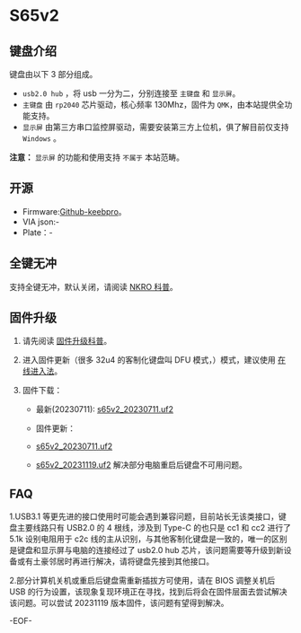 # S65v2

## 键盘介绍

键盘由以下 3 部分组成。

- `usb2.0 hub` ，将 usb 一分为二，分别连接至 `主键盘` 和 `显示屏`。
- `主键盘` 由 `rp2040` 芯片驱动，核心频率 130Mhz，固件为 `QMK`，由本站提供全功能支持。
- `显示屏` 由第三方串口监控屏驱动，需要安装第三方上位机，俱了解目前仅支持 `Windows` 。

**注意：** `显示屏` 的功能和使用支持 `不属于` 本站范畴。

## 开源

- Firmware:[Github-keebpro](https://github.com/KeebProStudio/firmware/tree/main/keebpro/rp2040_s65v2)。
- VIA json:-
- Plate：-

## 全键无冲

支持全键无冲，默认关闭，请阅读 [NKRO 科普](/nkro.md)。

## 固件升级

1. 请先阅读 [固件升级科普](firmware_upgrade.md)。
2. 进入固件更新（很多 32u4 的客制化键盘叫 DFU 模式，）模式，建议使用 [在线进入法](/firmware_upgrade?id=_4-在线进入法)。
3. 固件下载：

   - 最新(20230711): [s65v2_20230711.uf2](/download_firmware/wesley_s65v2/wesley_s65v2_20230711.uf2 ':ignore')

   - 固件更新：
   - [s65v2_20230711.uf2](/download_firmware/wesley_s65v2/wesley_s65v2_20230711.uf2 ':ignore')
   - [s65v2_20231119.uf2](/download_firmware/wesley_s65v2/wesley_s65v2_20231119.uf2 ':ignore') 解决部分电脑重启后键盘不可用问题。

## FAQ

1.USB3.1 等更先进的接口使用时可能会遇到兼容问题，目前站长无该类接口，键盘主要线路只有 USB2.0 的 4 根线，涉及到 Type-C 的也只是 cc1 和 cc2 进行了 5.1k 设别电阻用于 c2c 线的主从识别，与其他客制化键盘是一致的，唯一的区别是键盘和显示屏与电脑的连接经过了 usb2.0 hub 芯片，该问题需要等升级到新设备或有土豪邻居时再进行解决，请将键盘先接到其他接口。

2.部分计算机关机或重启后键盘需重新插拔方可使用，请在 BIOS 调整关机后 USB 的行为设置，该现象复现环境正在寻找，找到后将会在固件层面去尝试解决该问题。可以尝试 20231119 版本固件，该问题有望得到解决。

-EOF-
